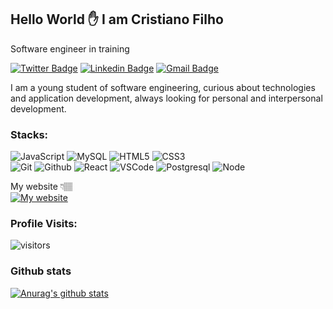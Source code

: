 ## Hello World ✋ I am Cristiano Filho  

Software engineer in training 

[![Twitter Badge](https://img.shields.io/badge/-@_cristiano.filho-073919?style=flat-square&labelColor=cc&logo=instagram&logoColor=white&link=https://instagram.com.br/_cristiano.filho/?hl=pt-br)](https://www.instagram.com/_cristiano.filho/?hl=pt-br) [![Linkedin Badge](https://img.shields.io/badge/-Cristiano%20Filho-073919?style=flat-square&logo=Linkedin&logoColor=white&link=https://www.linkedin.com/in/diego-schell-fernandes/)](https://www.linkedin.com/in/cristiano-filho-16a141150/) [![Gmail Badge](https://img.shields.io/badge/-cristianoliveira01.co@gmail.com-073919?style=flat-square&logo=Gmail&logoColor=white&link=mailto:cristianoliveira01.co@gmail.com)](mailto:cristianoliveira01.co@gmail.com)

I am a young student of software engineering, curious about technologies and application development, always looking for personal and interpersonal development.

### Stacks: 

![JavaScript](https://img.shields.io/badge/-JavaScript-F7B93E?style=flat-square&logo=javascript&logoColor=fff)
![MySQL](https://img.shields.io/badge/-MySQL-00758F?style=flat-square&logo=mysql&logoColor=white)
![HTML5](https://img.shields.io/badge/-HTML5-E34F26?style=flat-square&logo=html5&logoColor=white)
![CSS3](https://img.shields.io/badge/-CSS3-549FDE?style=flat-square&logo=css3&logoColor=white)  
![Git](https://img.shields.io/badge/-Git-FF8901?style=flat-square&logo=git&logoColor=fff)
![Github](https://img.shields.io/badge/-GitHub-000?style=flat-square&logo=github&logoColor=fff)
![React](https://img.shields.io/badge/-React-1846EB?style=flat-square&logo=react&logoColor=fff)
![VSCode](https://img.shields.io/badge/-VSCode-643FF5?style=flat-square&logo=visual-studio&logoColor=fff)
![Postgresql](https://img.shields.io/badge/-postgresql-00758F?style=flat-square&logo=postgresql&logoColor=fff)
![Node](https://img.shields.io/badge/-React-1846EB?style=flat-square&logo=node&logoColor=fff)


 My website 👇🏽 <br> [![My website](https://dyn-qrcode.vercel.app/api?url=https://cristianofilho.github.io/)](https://cristianofilho.github.io/)

### Profile Visits:

![visitors](https://visitor-badge.glitch.me/badge?page_id=CristianoFIlho.CristianoFIlho)

### Github stats
[![Anurag's github stats](https://github-readme-stats.vercel.app/api?username=CristianoFIlho&theme=tokyonight)](https://github.com/anuraghazra/github-readme-stats)



